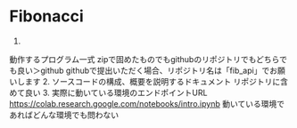 # Fibonacci

1.
動作するプログラム一式
zipで固めたものでもgithubのリポジトリでもどちらでも良い＞github
githubで提出いただく場合、リポジトリ名は「fib_api」でお願いします
2.
ソースコードの構成、概要を説明するドキュメント
リポジトリに含めて良い
3.
実際に動いている環境のエンドポイントURL
https://colab.research.google.com/notebooks/intro.ipynb
動いている環境であればどんな環境でも問わない
